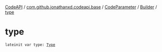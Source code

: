 [CodeAPI](../../../index.md) / [com.github.jonathanxd.codeapi.base](../../index.md) / [CodeParameter](../index.md) / [Builder](index.md) / [type](.)

# type

`lateinit var type: `[`Type`](http://docs.oracle.com/javase/6/docs/api/java/lang/reflect/Type.html)